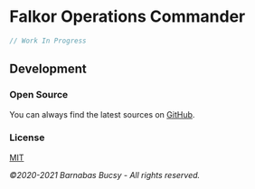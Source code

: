# **Falkor Operations Commander**

```javascript
// Work In Progress
```

## **Development**

### **Open Source**

You can always find the latest sources on [GitHub](https://github.com/theonethread/falkor-commander "Visit").

### **License**

[MIT](https://github.com/theonethread/falkor-commander/blob/master/license.txt "Open")

_©2020-2021 Barnabas Bucsy - All rights reserved._
